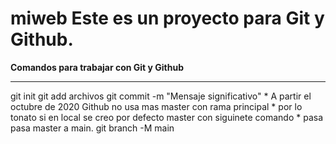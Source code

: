 # miweb Este es un proyecto para Git y Github.
**Comandos para trabajar con Git y Github**
<hr>
git init
git add archivos
git commit -m "Mensaje significativo"
* A partir el octubre de 2020 Github no usa mas master con rama principal
* por lo tonato si en local se creo por defecto master con siguinete comando 
* pasa pasa master a main.
git branch -M main